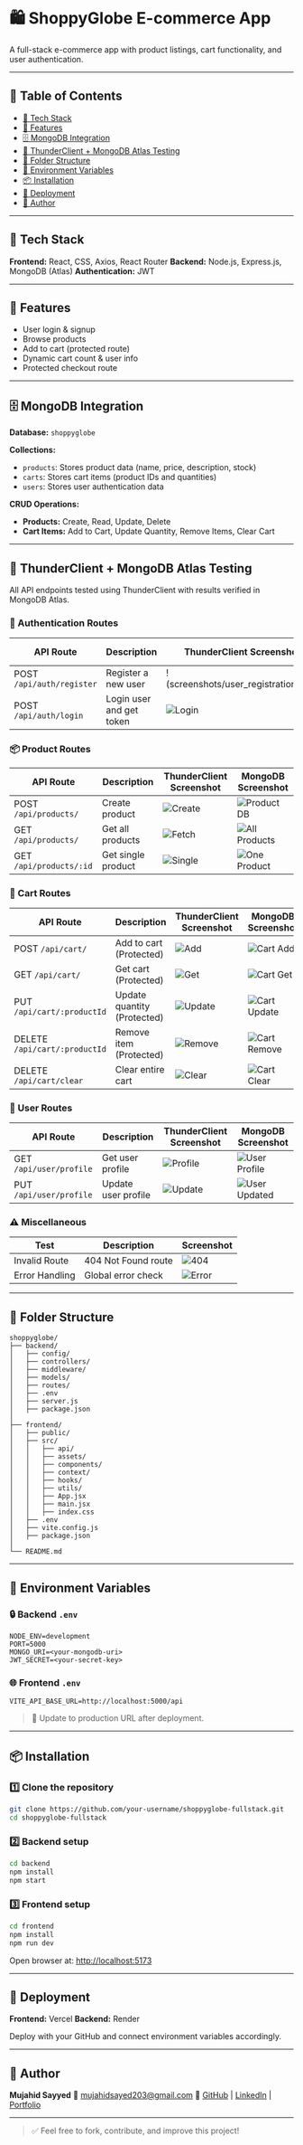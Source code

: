 # 🛍️ ShoppyGlobe E-commerce App

A full-stack e-commerce app with product listings, cart functionality, and user authentication.

---

## 📑 Table of Contents

* [🚀 Tech Stack](#-tech-stack)
* [🧾 Features](#-features)
* [🗄️ MongoDB Integration](#️-mongodb-integration)
* [🧪 ThunderClient + MongoDB Atlas Testing](#-thunderclient--mongodb-atlas-testing)
* [📁 Folder Structure](#-folder-structure)
* [🔧 Environment Variables](#-environment-variables)
* [📦 Installation](#-installation)
* [🚀 Deployment](#-deployment)
* [👤 Author](#-author)

---

## 🚀 Tech Stack

**Frontend:** React, CSS, Axios, React Router
**Backend:** Node.js, Express.js, MongoDB (Atlas)
**Authentication:** JWT

---

## 🧾 Features

* User login & signup
* Browse products
* Add to cart (protected route)
* Dynamic cart count & user info
* Protected checkout route

---

## 🗄️ MongoDB Integration

**Database:** `shoppyglobe`

**Collections:**

* `products`: Stores product data (name, price, description, stock)
* `carts`: Stores cart items (product IDs and quantities)
* `users`: Stores user authentication data

**CRUD Operations:**

* **Products:** Create, Read, Update, Delete
* **Cart Items:** Add to Cart, Update Quantity, Remove Items, Clear Cart

---

## 🧪 ThunderClient + MongoDB Atlas Testing

All API endpoints tested using ThunderClient with results verified in MongoDB Atlas.

### 🧍 Authentication Routes

| API Route                 | Description              | ThunderClient Screenshot | MongoDB Screenshot           |
| ------------------------- | ------------------------ | ------------------------ | ---------------------------- |
| POST `/api/auth/register` | Register a new user      |!(screenshots/user_registration.png)|                              |
| POST `/api/auth/login`    | Login user and get token | ![Login](placeholder)    | ![User Check](placeholder)   |

### 📦 Product Routes

| API Route               | Description        | ThunderClient Screenshot | MongoDB Screenshot           |
| ----------------------- | ------------------ | ------------------------ | ---------------------------- |
| POST `/api/products/`   | Create product     | ![Create](placeholder)   | ![Product DB](placeholder)   |
| GET `/api/products/`    | Get all products   | ![Fetch](placeholder)    | ![All Products](placeholder) |
| GET `/api/products/:id` | Get single product | ![Single](placeholder)   | ![One Product](placeholder)  |

### 🛒 Cart Routes

| API Route                     | Description                 | ThunderClient Screenshot | MongoDB Screenshot          |
| ----------------------------- | --------------------------- | ------------------------ | --------------------------- |
| POST `/api/cart/`             | Add to cart (Protected)     | ![Add](placeholder)      | ![Cart Add](placeholder)    |
| GET `/api/cart/`              | Get cart (Protected)        | ![Get](placeholder)      | ![Cart Get](placeholder)    |
| PUT `/api/cart/:productId`    | Update quantity (Protected) | ![Update](placeholder)   | ![Cart Update](placeholder) |
| DELETE `/api/cart/:productId` | Remove item (Protected)     | ![Remove](placeholder)   | ![Cart Remove](placeholder) |
| DELETE `/api/cart/clear`      | Clear entire cart           | ![Clear](placeholder)    | ![Cart Clear](placeholder)  |

### 👤 User Routes

| API Route               | Description         | ThunderClient Screenshot | MongoDB Screenshot           |
| ----------------------- | ------------------- | ------------------------ | ---------------------------- |
| GET `/api/user/profile` | Get user profile    | ![Profile](placeholder)  | ![User Profile](placeholder) |
| PUT `/api/user/profile` | Update user profile | ![Update](placeholder)   | ![User Updated](placeholder) |

### ⚠️ Miscellaneous

| Test           | Description         | Screenshot            |
| -------------- | ------------------- | --------------------- |
| Invalid Route  | 404 Not Found route | ![404](placeholder)   |
| Error Handling | Global error check  | ![Error](placeholder) |

---

## 📁 Folder Structure

```
shoppyglobe/
├── backend/
│   ├── config/
│   ├── controllers/
│   ├── middleware/
│   ├── models/
│   ├── routes/
│   ├── .env
│   ├── server.js
│   ├── package.json
│
├── frontend/
│   ├── public/
│   ├── src/
│   │   ├── api/
│   │   ├── assets/
│   │   ├── components/
│   │   ├── context/
│   │   ├── hooks/
│   │   ├── utils/
│   │   ├── App.jsx
│   │   ├── main.jsx
│   │   ├── index.css
│   ├── .env
│   ├── vite.config.js
│   ├── package.json
│
└── README.md
```

---

## 🔧 Environment Variables

### 🔒 Backend `.env`

```
NODE_ENV=development
PORT=5000
MONGO_URI=<your-mongodb-uri>
JWT_SECRET=<your-secret-key>
```

### 🌐 Frontend `.env`

```
VITE_API_BASE_URL=http://localhost:5000/api
```

> 🔁 Update to production URL after deployment.

---

## 📦 Installation

### 1️⃣ Clone the repository

```bash
git clone https://github.com/your-username/shoppyglobe-fullstack.git
cd shoppyglobe-fullstack
```

### 2️⃣ Backend setup

```bash
cd backend
npm install
npm start
```

### 3️⃣ Frontend setup

```bash
cd frontend
npm install
npm run dev
```

Open browser at: [http://localhost:5173](http://localhost:5173)

---

## 🚀 Deployment

**Frontend:** Vercel
**Backend:** Render

Deploy with your GitHub and connect environment variables accordingly.

---

## 👤 Author

**Mujahid Sayyed**
📧 [mujahidsayed203@gmail.com](mailto:mujahidsayed203@gmail.com)
🔗 [GitHub](https://github.com/mujahidsayyed09) | [LinkedIn](https://www.linkedin.com/in/mujahidsayyed/) | [Portfolio](https://mujahidsayyed09.github.io/PORTFOLIO/)

---

> ✅ Feel free to fork, contribute, and improve this project!
